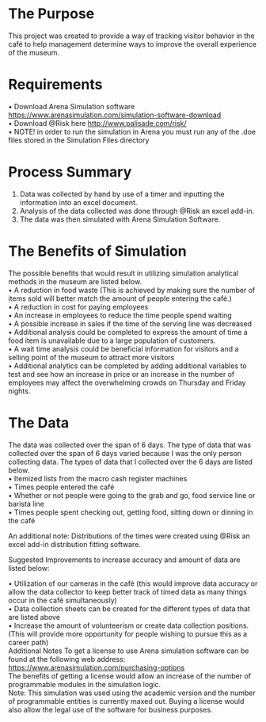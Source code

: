 
The Purpose
=============

This project was created to provide a way of tracking visitor behavior in the café to help management determine ways to improve the overall experience of the museum.


Requirements
=============

•	Download Arena Simulation software https://www.arenasimulation.com/simulation-software-download </br>
•	Download @Risk here http://www.palisade.com/risk/ </br>
•	NOTE! in order to run the simulation in Arena you must run any of the .doe files stored in the Simulation Files directory


Process Summary
================
1.	Data was collected by hand by use of a timer and inputting the information into an excel document.
2.	Analysis of the data collected was done through @Risk an excel add-in.
3.	The data was then simulated with Arena Simulation Software. 


The Benefits of Simulation
===========================

The possible benefits that would result in utilizing simulation analytical methods in the museum are listed below.</br>
•	A reduction in food waste (This is achieved by making sure the number of items sold will better match the amount of people entering the café.)</br>
•	A reduction in cost for paying employees</br>
•	An increase in employees to reduce the time people spend waiting</br>
•	A possible increase in sales if the time of the serving line was decreased</br>
•	Additional analysis could be completed to express the amount of time a food item is unavailable due to a large population of customers.</br>
•	A wait time analysis could be beneficial information for visitors and a selling point of the museum to attract more visitors</br>
•	Additional analytics can be completed by adding additional variables to test and see how an increase in price or an increase in the number of employees may affect the overwhelming crowds on Thursday and Friday nights.</br>


The Data
===========
The data was collected over the span of 6 days. The type of data that was collected over the span of 6 days varied because I was the only person collecting data. The types of data that I collected over the 6 days are listed below.</br>
•	Itemized lists from the macro cash register machines</br>
•	Times people entered the café</br>
•	Whether or not people were going to the grab and go, food service line or barista line</br>
•	Times people spent checking out, getting food, sitting down or dinning in the café</br>

An additional note: Distributions of the times were created using @Risk an excel add-in distribution fitting software.</br>

Suggested Improvements to increase accuracy and amount of data are listed below:</br>

•	Utilization of our cameras in the café (this would improve data accuracy or allow the data collector to keep better track of timed data as many things occur in the café simultaneously)</br>
•	Data collection sheets can be created for the different types of data that are listed above</br>
•	Increase the amount of volunteerism or create data collection positions. (This will provide more opportunity for people wishing to pursue this as a career path)</br>
Additional Notes
To get a license to use Arena simulation software can be found at the following web address: https://www.arenasimulation.com/purchasing-options </br>
The benefits of getting a license would allow an increase of the number of programmable modules in the simulation logic. </br> Note: This simulation was used using the academic version and the number of programmable entities is currently maxed out.
Buying a license would also allow the legal use of the software for business purposes.	
